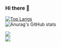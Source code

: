 ### Hi there 👋
<!--
**This2sho/This2sho** is a ✨ _special_ ✨ repository because its `README.md` (this file) appears on your GitHub profile.

Here are some ideas to get you started:

- 🔭 I’m currently working on ...
- 🌱 I’m currently learning ...
- 👯 I’m looking to collaborate on ...
- 🤔 I’m looking for help with ...
- 💬 Ask me about ...
- 📫 How to reach me: ...
- 😄 Pronouns: ...
- ⚡ Fun fact: ...
-->
[![Top Langs](https://github-readme-stats.vercel.app/api/top-langs/?username=This2sho&hide=html)](https://github.com/anuraghazra/github-readme-stats)<br>
![Anurag's GitHub stats](https://github-readme-stats.vercel.app/api?username=This2sho&hide=issues,contribs)<br>

<a href="https://github.com/This2sho/This2sho">
  <img align="center" src="https://github-readme-stats.vercel.app/api/pin/?username=This2sho" />
</a><br>
<a href="https://github.com/This2sho">
  <img align="center" src="https://github-readme-stats.vercel.app/api/pin/?username=This2sho" />
</a>
